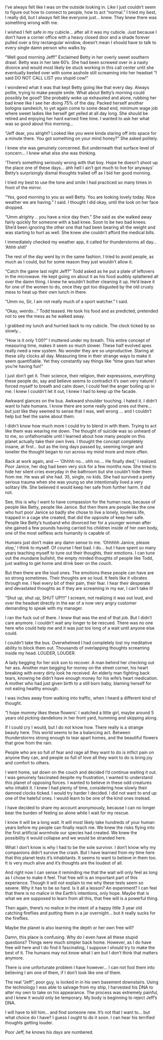 I’ve always felt like I was on the outside looking in.  Like I just couldn’t seem to figure out how to connect to people, how to act “normal.”  I tried my best, I really did, but I always felt like everyone just… knew.  They knew there was something wrong with me.

I wished I felt safe in my cubicle… after all it was my cubicle.  Just because I don’t have a corner office with a heavy closed door and a shade forever pulled over a tiny rectangular window, doesn’t mean I should have to talk to every single damn person who walks by. 

“Well good morning Jeff!” Exclaimed Betty in her overly sweet southern drawl.  Betty was in her late 60’s.  She had been screwed over in a nasty divorce and would most likely be stuck working in this call center until she eventually keeled over with some asshole still screaming into her headset “I said DO NOT CALL LIST you stupid cow!”  

I wondered what it was that kept Betty going like that every day.  Always polite, trying to make people smile.  What about Betty’s morning could possibly be good?  She probably woke up exhausted and alone, rubbing her bad knee like I see her doing 75% of the day.  Packed herself another bologna sandwich, to yet again come to some dead end, minimum wage job where sweet ladies like herself get yelled at all day long.  She should be retired and enjoying her hard earned free time.  I wanted to ask her what was so good about this morning… 

“Jeff dear, you alright?  Looked like you were kinda staring off into space for a minute there. You got something on your mind honey?”  She asked politely. 

I knew she was genuinely concerned. But underneath that surface level of concern… I knew what else she was thinking.  

‘There’s something seriously wrong with that boy.  Hope he doesn’t shoot up the place one of these days… ahh hell I ain’t got much to live for anyways’  Betty’s surprisingly dismal thoughts trailed off as I bid her good morning.  

I tried my best to use the tone and smile I had practiced so many times in front of the mirror.  

“Yes, good morning to you as well Betty.  You are looking lovely today.  Nice weather we are having.” I said.  I thought I did okay, until the look on her face dropped.

“Umm alrighty .. you have a nice day then.” She said as she walked away fairly quickly for someone with a bad knee.  Soon to be two bad knees.  She’d been ignoring the other one that had been bearing all the weight and was starting to hurt as well.  She knew she couldn’t afford the medical bills. 

I immediately checked my weather app, it called for thunderstorms all day… ‘Ahhh shit!’  

The rest of the day went by in the same fashion.  I tried to avoid people, as much as I could, but for some reason they just wouldn’t allow it.

“Catch the game last night Jeff?” Todd asked as he put a plate of leftovers in the microwave.    He kept going on about it as his food audibly splattered all over the damn thing. I knew he wouldn’t bother cleaning it up. He’d leave it for one of the women to do, once they got too disgusted by the old crusty mess to heat up their own lunch in there.

“Umm no, Sir, I am not really much of a sport watcher.” I said. 

“Okay, weirdo…” Todd teased.  He took his food and as predicted, pretended not to see the mess as he walked away. 

I grabbed my lunch and hurried back to my cubicle.  The clock ticked by so slowly… 

“How is it only 1:00?” I muttered under my breath.  This entire concept of measuring time, makes it seem so much slower.  These half evolved apes really need a new system.  No wonder they are so unproductive. Staring at these silly clocks all day. Measuring time in their strange ways to make it seem quantifiable.  Yet they constantly say things like “time goes fast when you’re having fun!”  

I just don’t get it.  Their science, their religion, their expressions, everything these people do, say and believe seems to contradict it’s own very nature!  I forced myself to breath and calm down, I could feel the anger boiling up in me.  I knew I couldn’t let it out, I knew I had to keep up the facade. 

Awkward glances on the bus.  Awkward shoulder touching.  I hated it. I didn’t want to hate humans.  I know there are some really good ones out there… but just like they seemed to sense that I was, well wrong … and I couldn’t help but feel the same about them.  

I didn’t know how much more I could try to blend in with them. Trying to act like them was wearing me down.  The thought of suicide was so unheard of to me, so unfathomable until I learned about how many people on this planet actually take their own lives.  I thought the concept completely insane, at first… but as the long days passed by, seeming longer and lonelier the thought began to run across my mind more and more often. 

Back at work again, and — ‘Ohhhh no… ohh no…. He finally died,’ I realized.  Poor Janice, her dog had been very sick for a few months now.  She tried to hide her silent cries everyday in the bathroom but she couldn’t hide them from me.  He was all she had.  35, single, no kids.  She had survived a pretty serious trauma when she was young so she intentionally lived a very solitary life.  She believed it would keep her safe from further harm.  It did not. 

See, this is why I want to have compassion for the human race, because of people like Betty, people like Janice.  But then there are people like the one who hurt poor Janice so badly she chose to live a lonely, loveless life, trapped in a cage she created, that did the opposite of keep her safe.  People like Betty’s husband who divorced her for a younger woman after she gained a few pounds having carried his children inside of her own body, one of the most selfless acts humanity is capable of.

Humans just don’t make any damn sense to me.  ‘Ohhhhh Janice, please stop,’ I think to myself.  Of course I feel bad. I do… but I have spent so many years teaching myself to tune out their thoughts, their emotions.  I can tune out the mundane bullshit, the empty minded thoughts of people like Todd, just waiting to get home and drink beer on the couch.  

But then there are the loud ones.  The emotions these people can have are so strong sometimes. Their thoughts are so loud. It feels like it vibrates through me.  I feel every bit of their pain, their fear.  I hear their desperate and devastated thoughts as if they are screaming in my ear, I can’t take it! 

“Shut up, shut up, SHUT UP!!!” I scream, not realizing it was out loud, and over the headset directly in the ear of a now very angry customer demanding to speak with my manager.  

I ran the fuck out of there.  I knew that was the end of that job. But I didn’t care anymore. I couldn’t wait any longer to be rescued. There was no one here who could help me and it was just too long of a wait until anyone else could. 

I couldn’t take the bus.  Overwhelmed I had completely lost my meditative ability to block them out.  Thousands of overlapping thoughts screaming inside my head. LOUDER, LOUDER.

A lady begging for her sick son to recover.  A man behind her checking out her ass.  Another man begging for money on the street corner, his heart breaking with every dirty look he received.  An elderly man fighting back tears, knowing he didn’t have enough money for his wife’s heart medication.  A mother who had just given birth to a still born baby, blaming herself for not eating healthy enough. 

I was inches away from walking into traffic, when I heard a different kind of thought.

“I hope mommy likes these flowers’. I watched a little girl, maybe around 5 years old picking dandelions in her front yard, humming and skipping along. 

If I could cry I would, but I do not know how.  There really is a strange beauty here.  This world seems to be a balancing act.  Between thunderstorms strong enough to tear apart homes, and the beautiful flowers that grow from the rain.  

People who are so full of fear and rage all they want to do is inflict pain on anyone they can, and people so full of love all they want to do is bring joy and comfort to others.

I went home, sat down on the couch and decided I’d continue waiting it out.  I was genuinely fascinated despite my frustration, I wanted to understand this planet of opposing forces.  I wanted to believe in these odd creatures who inhabit it.  I knew I had plenty of time, considering how slowly their damned clocks ticked.  I would try harder I decided.  I did not want to end up one of the hateful ones.  I would learn to be one of the kind ones instead. 

I have decided to share my account anonymously, because I can no longer bear the burden of feeling so alone while I wait for my rescue.

I know it will be a long wait.  It will most likely take hundreds of your human years before my people can finally reach me.  We knew the risks flying into the first artificial wormhole our species had created.  We knew the possibility it would collapse and we would be stranded here.

What I don’t know is why I had to be the sole survivor.  I don’t know why my companions didn’t survive the crash.  But I have learned from my time here that this planet tests it’s inhabitants.  It seems to want to believe in them too. It is very much alive and it’s thoughts are the loudest of all. 

And right now I can sense it reminding me that the wait will only feel as long as I chose to make it feel. That free will is an important part of this experience.  Though it will not explain to me why these tests seem so severe.  Why it has to be so hard.  Is it all a lesson? An experiment?  I can feel that there is no malice in the Earth’s intentions, only hope.  Maybe that is what we are supposed to learn from all this, that free will is a powerful thing.

Then again, there’s no malice in the intent of a happy little 3 year old catching fireflies and putting them in a jar overnight… but it really sucks for the fireflies.  

Maybe the planet is also learning the depth or her own free will? 

Damn, this place is confusing. Why do I even have all these stupid questions? Things were much simpler back home.  However, as I do have free will here and I do find it fascinating, I suppose I should try to make the best of it. 
The humans may not know what I am but I don’t think that matters anymore. 

There is one unfortunate problem I have however… I can not fool them into believing I am one of them, if I don’t look like one of them.  

The real “Jeff”, poor guy, is locked in in his own basement downstairs.  Using the technology I was able to salvage from my ship, I harvested his DNA to alter my own to take on his appearance.  The process was extremely painful, and I knew it would only be temporary.  My body is beginning to reject Jeff’s DNA.

I will have to kill him… and find someone new.  It’s not that I want to… but what choice do I have?  I guess I ought to do it soon.  I can hear his terrified thoughts getting louder. 

Poor Jeff, he knows his days are numbered.